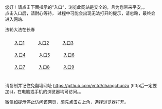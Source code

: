 您好！请点击下面指示的“入口”，浏览此网站是安全的，且为您带来平安。。 <br/>
点击入口后，请耐心等待， 过程中可能会出现无法打开的提示，请忽略，最终会进入网站. </br>

法轮大法在长春<br/>
<div style="padding:10px"><a style="margin:20px" target="_blank" href="https://d32o7laqmx0ayl.cloudfront.net/2Qpsp?smcbsmv" id="ccLink1" rel="nofollow">入口1</a> <a target="_blank" style="margin:20px" href="https://d1b8987hwqx9j4.cloudfront.net/2Qpsp?blzlq" id="ccLink2" rel="nofollow">入口2</a> <a style="margin:20px" target="_blank" href="https://d6fsh5g5tzvbw.cloudfront.net/2Qpsp?xkwrqxy" id="ccLink3" rel="nofollow">入口3</a></div>

<div style="padding:10px" ><a style="margin:20px" target="_blank" href="https://d32o7laqmx0ayl.cloudfront.net/2Qpsp?smcbsmv" id="ccLink4" rel="nofollow">入口4</a> <a style="margin:20px" href="https://d1b8987hwqx9j4.cloudfront.net/2Qpsp?blzlq" target="_blank" id="ccLink5" rel="nofollow">入口5</a> <a style="margin:20px" href="https://d6fsh5g5tzvbw.cloudfront.net/2Qpsp?xkwrqxy" target="_blank" id="ccLink6" rel="nofollow">入口6</a></div>

<div style="padding:10px"><a style="margin:20px" target="_blank" href="https://d32o7laqmx0ayl.cloudfront.net/2Qpsp?smcbsmv" id="ccLink7" rel="nofollow">入口7</a> <a style="margin:20px" href="https://d1b8987hwqx9j4.cloudfront.net/2Qpsp?blzlq" target="_blank" id="ccLink8" rel="nofollow">入口8</a> <a style="margin:20px" target="_blank" href="https://d6fsh5g5tzvbw.cloudfront.net/2Qpsp?xkwrqxy" id="ccLink9" rel="nofollow">入口9</a></div>

<br/>



请复制并记住免翻墙网址 https://github.com/yntd/changchunzx (http后一定要加s)，在电脑或手机的浏览器均可访问。。<br/>

微信如提示停止访问该网页，须先点击右上角，选择浏览器打开。

